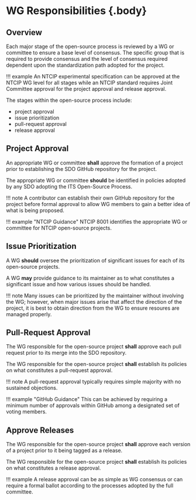 # WG Responsibilities {.body}

## Overview
Each major stage of the open-source process is reviewed by a WG or committee to ensure a base level of consensus. The specific group that is required to provide consensus and the level of consensus required dependent upon the standardization path adopted for the project. 

!!! example
    An NTCIP experimental specification can be approved at the NTCIP WG level for all stages while an NTCIP standard requires Joint Committee approval for the project approval and release approval.
    
The stages within the open-source process include:

- project approval
- issue prioritization
- pull-request approval
- release approval

## Project Approval
An appropriate WG or committee **shall** approve the formation of a project prior to establishing the SDO GitHub repository for the project.

The appropriate WG or committee **should** be identified in policies adopted by any SDO adopting the ITS Open-Source Process.

!!! note
    A contributor can establish their own GitHub repository for the project before formal approval to allow WG members to gain a better idea of what is being proposed.

!!! example "NTCIP Guidance"
    NTCIP 8001 identifies the appropriate WG or committee for NTCIP open-source projects.
    
## Issue Prioritization
A WG **should** oversee the prioritization of significant issues for each of its open-source projects.

A WG **may** provide guidance to its maintainer as to what constitutes a significant issue and how various issues should be handled.

!!! note
    Many issues can be prioritized by the maintainer without involving the WG; however, when major issues arise that affect the direction of the project, it is best to obtain direction from the WG to ensure resoures are managed properly. 

## Pull-Request Approval
The WG responsible for the open-source project **shall** approve each pull request prior to its merge into the SDO repository.

The WG responsible for the open-source project **shall** establish its policies on what constitutes a pull-request approval.

!!! note
    A pull-request approval typically requires simple majority with no sustained objections.
    
!!! example "GitHub Guidance"
    This can be achieved by requiring a minimum number of approvals within GitHub among a designated set of voting members.

## Approve Releases
The WG responsible for the open-source project **shall** approve each version of a project prior to it being tagged as a release.

The WG responsible for the open-source project **shall** establish its policies on what constitutes a release approval.

!!! example
    A release approval can be as simple as WG consensus or can require a formal ballot according to the processes adopted by the full committee.

